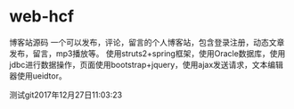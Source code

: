 # web-hcf
博客站源码
一个可以发布，评论，留言的个人博客站，包含登录注册，动态文章发布，留言，mp3播放等。
使用struts2+spring框架，使用Oracle数据库，使用jdbc进行数据操作，页面使用bootstrap+jquery，使用ajax发送请求，文本编辑器使用ueidtor。 


测试git2017年12月27日11:03:23
